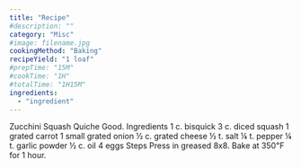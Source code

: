 ```yaml
---
title: "Recipe"
#description: ""
category: "Misc"
#image: filename.jpg
cookingMethod: "Baking"
recipeYield: "1 loaf"
#prepTime: "15M"
#cookTime: "1H"
#totalTime: "1H15M"
ingredients:
  - "ingredient"
---
```


Zucchini Squash Quiche
Good.
Ingredients
1 c. bisquick
3 c. diced squash
1 grated carrot
1 small grated onion
½ c. grated cheese
½ t. salt
¼ t. pepper
¼ t. garlic powder
½ c. oil
4 eggs
Steps
Press in greased 8x8.
Bake at 350℉ for 1 hour.
